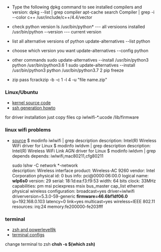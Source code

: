 - Type the following dpkg command to see installed compilers and version:
dpkg --list | grep compiler
apt-cache search Compiler | grep -i --color c++
/usr/include/c++/4.4/vector

- check python version
ls /usr/bin/python* --- all versioons installed
/usr/bin/python --version --- current version

- list all alternative versions of python
update-alternatives --list python

- choose which version you want
update-alternatives --config python

- other commands
sudo update-alternatives --install /usr/bin/python3 python /usr/bin/python3.6 1
sudo update-alternatives --install /usr/bin/python3 python /usr/bin/python3.7 2
pip freeze 


- zip pass
fcrackzip -b -c 1 -l 4 -u "file name.zip"

### Linux/Ubuntu
- [kernel source code](https://elixir.bootlin.com/linux/v3.14/source/include/linux/syscalls.h#L175)
- [ssh generation howto](https://www.ssh.com/ssh/keygen/)


for driver installation just copy files
cp iwlwifi-*.ucode /lib/firmware

### linux wifi problems
- [source](https://askubuntu.com/questions/618283/is-iwlwifi-or-iwldvm-or-wext-the-wireless-driver)
	$ modinfo iwlwifi | grep description
	description:    Intel(R) Wireless WiFi driver for Linux
	$ modinfo iwldvm | grep description
	description:    Intel(R) Wireless WiFi Link AGN driver for Linux
	$ modinfo iwldvm | grep depends
	depends:        iwlwifi,mac80211,cfg80211



	sudo lshw -C network
	*-network                 
       description: Wireless interface
       product: Wireless-AC 9260
       vendor: Intel Corporation
       physical id: 0
       bus info: pci@0000:06:00.0
       logical name: **wlp6s0**
       version: 29
       serial: 18:1d:ea:f3:f9:53
       width: 64 bits
       clock: 33MHz
       capabilities: pm msi pciexpress msix bus_master cap_list ethernet physical wireless
       configuration: broadcast=yes driver=iwlwifi driverversion=5.3.0-59-generic **firmware=46.6bf1df06.0** ip=192.168.0.103 latency=0 link=yes multicast=yes wireless=IEEE 802.11
       resources: irq:24 memory:fe200000-fe203fff



### terminal
- [zsh and powerlevel9k](https://www.youtube.com/watch?v=iwH1XqVjZOE)
- [terminal configs](https://github.com/Powerlevel9k/powerlevel9k/wiki/Show-Off-Your-Config)

change terminal to zsh **chsh -s $(which zsh)**
